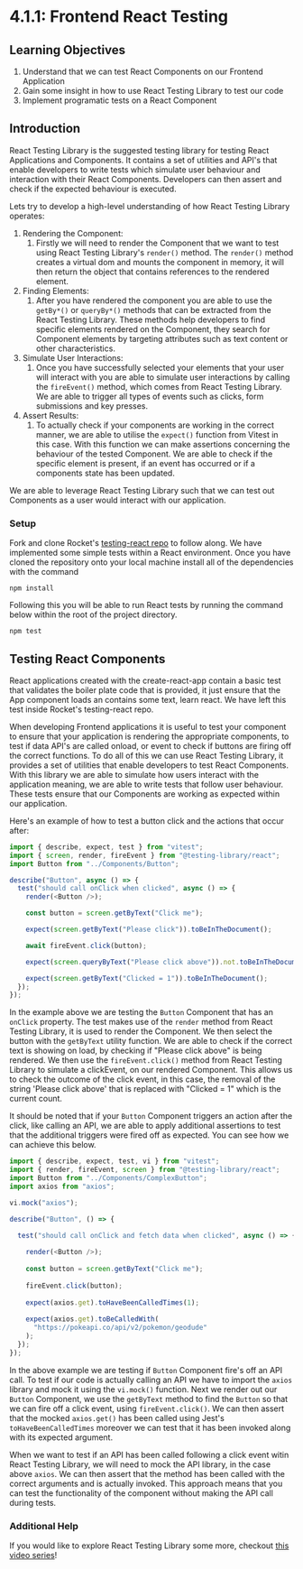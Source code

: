 # 4.1.1: Frontend React Testing

## Learning Objectives

1. Understand that we can test React Components on our Frontend Application
2. Gain some insight in how to use React Testing Library to test our code
3. Implement programatic tests on a React Component&#x20;

## Introduction

React Testing Library is the suggested testing library for testing React Applications and Components. It contains a set of utilities and API's that enable developers to write tests which simulate user behaviour and interaction with their React Components. Developers can then assert and check if the expected behaviour is executed.&#x20;

Lets try to develop a high-level understanding of how React Testing Library operates:

1. Rendering the Component:
   1. Firstly we will need to render the Component that we want to test using React Testing Library's `render()` method. The `render()` method creates a virtual dom and mounts the component in memory, it will then return the object that contains references to the rendered element.&#x20;
2. Finding Elements:
   1. After you have rendered the component you are able to use the `getBy*()` or `queryBy*()` methods that can be extracted from the React Testing Library. These methods help developers to find specific elements rendered on the Component, they search for Component elements by targeting attributes such as text content or other characteristics.&#x20;
3. Simulate User Interactions:
   1. Once you have successfully selected your elements that your user will interact with you are able to simulate user interactions by calling the `fireEvent()` method, which comes from React Testing Library. We are able to trigger all types of events such as clicks, form submissions and key presses.
4. Assert Results:
   1. To actually check if your components are working in the correct manner, we are able to utilise the `expect()` function from Vitest in this case. With this function we can make assertions concerning the behaviour of the tested Component. We are able to check if the specific element is present, if an event has occurred or if a components state has been updated.

We are able to leverage React Testing Library such that we can test out Components as a user would interact with our application.&#x20;



### Setup

Fork and clone Rocket's <a href="https://github.com/rocketacademy/react\_testing\_2024" target="_blank">testing-react repo</a>  to follow along. We have implemented some simple tests within a React environment. Once you have cloned the repository onto your local machine install all of the dependencies with the command

```
npm install
```

Following this you will be able to run React tests by running the command below within the root of the project directory.

```
npm test
```

## Testing React Components

React applications created with the create-react-app contain a basic test that validates the boiler plate code that is provided, it just ensure that the App component loads an contains some text, learn react. We have left this test inside Rocket's testing-react repo.

When developing Frontend applications it is useful to test your component to ensure that your application is rendering the appropriate components, to test if data API's are called onload, or event to check if buttons are firing off the correct functions. To do all of this we can use React Testing Library, it provides a set of utilities that enable developers to test React Components. With this library we are able to simulate how users interact with the application meaning, we are able to write tests that follow user behaviour. These tests ensure that our Components are working as expected within our application.

Here's an example of how to test a button click and the actions that occur after:


```javascript
import { describe, expect, test } from "vitest";
import { screen, render, fireEvent } from "@testing-library/react";
import Button from "../Components/Button";

describe("Button", async () => {
  test("should call onClick when clicked", async () => {
    render(<Button />);

    const button = screen.getByText("Click me");

    expect(screen.getByText("Please click")).toBeInTheDocument();

    await fireEvent.click(button);

    expect(screen.queryByText("Please click above")).not.toBeInTheDocument();

    expect(screen.getByText("Clicked = 1")).toBeInTheDocument();
  });
});
```


In the example above we are testing the `Button` Component that has an `onClick` property. The test makes use of the `render` method from React Testing Library, it is used to render the Component. We then select the button with the `getByText` utility function. We are able to check if the correct text is showing on load, by checking if "Please click above" is being rendered. We then use the `fireEvent.click()` method from React Testing Library to simulate a clickEvent, on our rendered Component. This allows us to check the outcome of the click event, in this case, the removal of the string 'Please click above' that is replaced with "Clicked = 1" which is the current count.

It should be noted that if your `Button` Component triggers an action after the click, like calling an API, we are able to apply additional assertions to test that the additional triggers were fired off as expected. You can see how we can achieve this below. &#x20;


```javascript
import { describe, expect, test, vi } from "vitest";
import { render, fireEvent, screen } from "@testing-library/react";
import Button from "../Components/ComplexButton";
import axios from "axios";

vi.mock("axios");

describe("Button", () => {

  test("should call onClick and fetch data when clicked", async () => {
  
    render(<Button />);
    
    const button = screen.getByText("Click me");
    
    fireEvent.click(button);
    
    expect(axios.get).toHaveBeenCalledTimes(1);
    
    expect(axios.get).toBeCalledWith(
      "https://pokeapi.co/api/v2/pokemon/geodude"
    );
  });
});
```


In the above example we are testing if `Button` Component fire's off an API call. To test if our code is actually calling an API we have to import the `axios` library and mock it using the `vi.mock()` function. Next we render out our `Button` Component, we use the `getByText` method to find the `Button` so that we can fire off a click event, using `fireEvent.click()`. We can then assert that the mocked `axios.get()` has been called  using Jest's `toHaveBeenCalledTimes` moreover we can test that it has been invoked along with its expected argument.&#x20;

When we want to test if an API has been called following a click event witin React Testing Library, we will need to mock the API library, in the case above `axios`. We can then assert that the method has been called with the correct arguments and is actually invoked. This approach means that you can test the functionality of the component without making the API call during tests.&#x20;



### Additional Help

If you would like to explore React Testing Library some more, checkout <a href="https://www.youtube.com/watch?v=7dTTFW7yACQ" target="_blank">this video series</a>!

